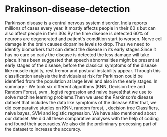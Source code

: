 # Prakinson-disease-detection
Parkinson disease is a central nervous system disorder. India reports millions of cases every year. It mostly affects people in their 60 s but can also affect people in their 30s.By the time disease is detected 60% of neurons are degenerated and patient's comdition start to worsen. Nerve cell damage in the brain causes dopamine levels to drop. Thus we need to identify biomarkers that can detect the disease in its early stages.Since it has no cure so early the disease is detected the less damage will take place.It has been suggested that speech abnormalities might be present at early stages of the disease, before the classical symptoms of the disease like muscle rigidity, rest tremor and postural instability appear. Through this classification analysis the individuals at risk for Parkinson could be identified from the population at large level and also in the early stages. 
In summary - We took six different algorithms (KNN, Decision tree and Random Forest, svm , logisti regression and naive bayes)that we use to solve machine learning problems.Then we used the Parkinson’s disease dataset that includes the data like symptoms of the disease.After that, we did comparative studies on KNN, random forest, , decision tree Classifiers, naive bayes, SVM and logistic regression. We have also mentioned about our dataset. We did all these comparative analyses with the help of coding and found their accuracies.We also did the preliminary processing part of the dataset to increase the accuracy.
